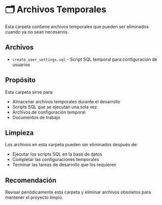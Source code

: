 # 🗂️ Archivos Temporales

Esta carpeta contiene archivos temporales que pueden ser eliminados cuando ya no sean necesarios.

## Archivos

- `create_user_settings.sql` - Script SQL temporal para configuración de usuarios

## Propósito

Esta carpeta sirve para:
- Almacenar archivos temporales durante el desarrollo
- Scripts SQL que se ejecutan una sola vez
- Archivos de configuración temporal
- Documentos de trabajo

## Limpieza

Los archivos en esta carpeta pueden ser eliminados después de:
- Ejecutar los scripts SQL en la base de datos
- Completar las configuraciones temporales
- Terminar las tareas de desarrollo que los requieren

## Recomendación

Revisar periódicamente esta carpeta y eliminar archivos obsoletos para mantener el proyecto limpio.
